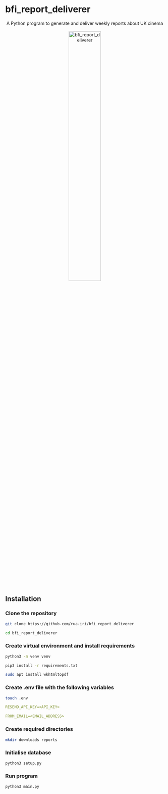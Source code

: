 # bfi_report_deliverer

<div align="center">
  <div>
    A Python program to generate and deliver weekly reports about UK cinema
    </div>
  <br/>
  <div>
<img src="https://github.com/rua-iri/bfi_report_deliverer/assets/117874491/27e832fb-1c99-45eb-a190-04f88758c4cf" alt=bfi_report_deliverer logo" width="45%" />
    </div>
</div>



## Installation

### Clone the repository
```bash 
git clone https://github.com/rua-iri/bfi_report_deliverer

cd bfi_report_deliverer
```


### Create virtual environment and install requirements

```bash
python3 -m venv venv

pip3 install -r requirements.txt

sudo apt install wkhtmltopdf
```

### Create .env file with the following variables
```bash
touch .env
```

```yaml
RESEND_API_KEY=<API_KEY>

FROM_EMAIL=<EMAIL_ADDRESS>
```

### Create required directories
```bash
mkdir downloads reports
```

### Initialise database
```bash
python3 setup.py
```


### Run program

```bash 
python3 main.py
```

